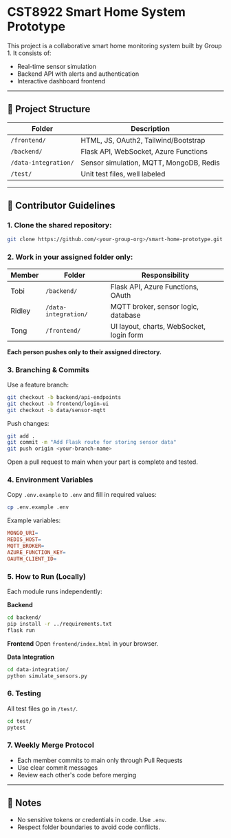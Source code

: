 # CST8922 Smart Home System Prototype

This project is a collaborative smart home monitoring system built by Group 1. It consists of:

- Real-time sensor simulation
- Backend API with alerts and authentication
- Interactive dashboard frontend

---

## 📁 Project Structure

| Folder              | Description |
|---------------------|-------------|
| `/frontend/`        | HTML, JS, OAuth2, Tailwind/Bootstrap |
| `/backend/`         | Flask API, WebSocket, Azure Functions |
| `/data-integration/`| Sensor simulation, MQTT, MongoDB, Redis |
| `/test/`            | Unit test files, well labeled |

---

## 👥 Contributor Guidelines

### 1. Clone the shared repository:
```bash
git clone https://github.com/<your-group-org>/smart-home-prototype.git
```

### 2. Work in your assigned folder only:

| Member | Folder | Responsibility |
|--------|--------|----------------|
| Tobi | `/backend/` | Flask API, Azure Functions, OAuth |
| Ridley | `/data-integration/` | MQTT broker, sensor logic, database |
| Tong | `/frontend/` | UI layout, charts, WebSocket, login form |

**Each person pushes only to their assigned directory.**

### 3. Branching & Commits
Use a feature branch:

```bash
git checkout -b backend/api-endpoints
git checkout -b frontend/login-ui
git checkout -b data/sensor-mqtt
```

Push changes:

```bash
git add .
git commit -m "Add Flask route for storing sensor data"
git push origin <your-branch-name>
```

Open a pull request to main when your part is complete and tested.

### 4. Environment Variables
Copy `.env.example` to `.env` and fill in required values:

```bash
cp .env.example .env
```

Example variables:

```makefile
MONGO_URI=
REDIS_HOST=
MQTT_BROKER=
AZURE_FUNCTION_KEY=
OAUTH_CLIENT_ID=
```

### 5. How to Run (Locally)
Each module runs independently:

**Backend**
```bash
cd backend/
pip install -r ../requirements.txt
flask run
```

**Frontend**
Open `frontend/index.html` in your browser.

**Data Integration**
```bash
cd data-integration/
python simulate_sensors.py
```

### 6. Testing
All test files go in `/test/`.

```bash
cd test/
pytest
```

### 7. Weekly Merge Protocol
- Each member commits to main only through Pull Requests
- Use clear commit messages
- Review each other's code before merging

---

## 🔐 Notes
- No sensitive tokens or credentials in code. Use `.env`.
- Respect folder boundaries to avoid code conflicts. 